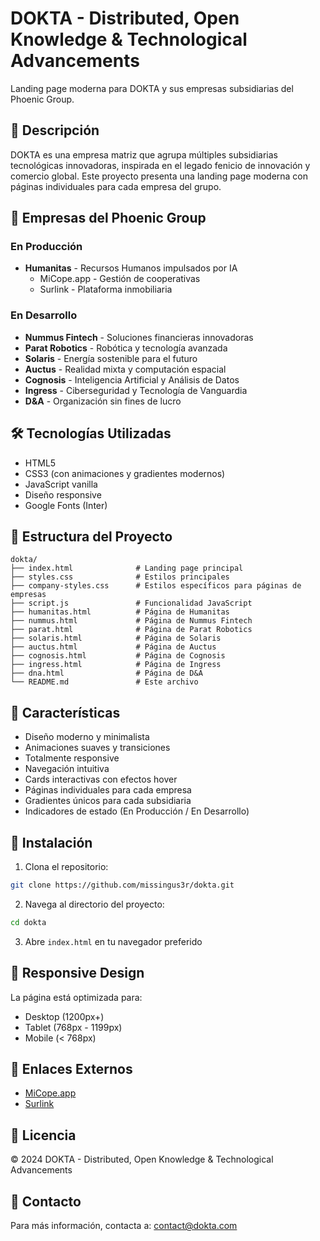 # DOKTA - Distributed, Open Knowledge & Technological Advancements

Landing page moderna para DOKTA y sus empresas subsidiarias del Phoenic Group.

## 🚀 Descripción

DOKTA es una empresa matriz que agrupa múltiples subsidiarias tecnológicas innovadoras, inspirada en el legado fenicio de innovación y comercio global. Este proyecto presenta una landing page moderna con páginas individuales para cada empresa del grupo.

## 🏢 Empresas del Phoenic Group

### En Producción
- **Humanitas** - Recursos Humanos impulsados por IA
  - MiCope.app - Gestión de cooperativas
  - Surlink - Plataforma inmobiliaria

### En Desarrollo
- **Nummus Fintech** - Soluciones financieras innovadoras
- **Parat Robotics** - Robótica y tecnología avanzada
- **Solaris** - Energía sostenible para el futuro
- **Auctus** - Realidad mixta y computación espacial
- **Cognosis** - Inteligencia Artificial y Análisis de Datos
- **Ingress** - Ciberseguridad y Tecnología de Vanguardia
- **D&A** - Organización sin fines de lucro

## 🛠️ Tecnologías Utilizadas

- HTML5
- CSS3 (con animaciones y gradientes modernos)
- JavaScript vanilla
- Diseño responsive
- Google Fonts (Inter)

## 📁 Estructura del Proyecto

```
dokta/
├── index.html              # Landing page principal
├── styles.css              # Estilos principales
├── company-styles.css      # Estilos específicos para páginas de empresas
├── script.js               # Funcionalidad JavaScript
├── humanitas.html          # Página de Humanitas
├── nummus.html             # Página de Nummus Fintech
├── parat.html              # Página de Parat Robotics
├── solaris.html            # Página de Solaris
├── auctus.html             # Página de Auctus
├── cognosis.html           # Página de Cognosis
├── ingress.html            # Página de Ingress
├── dna.html                # Página de D&A
└── README.md               # Este archivo
```

## 🎨 Características

- Diseño moderno y minimalista
- Animaciones suaves y transiciones
- Totalmente responsive
- Navegación intuitiva
- Cards interactivas con efectos hover
- Páginas individuales para cada empresa
- Gradientes únicos para cada subsidiaria
- Indicadores de estado (En Producción / En Desarrollo)

## 🚀 Instalación

1. Clona el repositorio:
```bash
git clone https://github.com/missingus3r/dokta.git
```

2. Navega al directorio del proyecto:
```bash
cd dokta
```

3. Abre `index.html` en tu navegador preferido

## 📱 Responsive Design

La página está optimizada para:
- Desktop (1200px+)
- Tablet (768px - 1199px)  
- Mobile (< 768px)

## 🔗 Enlaces Externos

- [MiCope.app](https://micope.org)
- [Surlink](https://surlink.cc)

## 📝 Licencia

© 2024 DOKTA - Distributed, Open Knowledge & Technological Advancements

## 👥 Contacto

Para más información, contacta a: contact@dokta.com